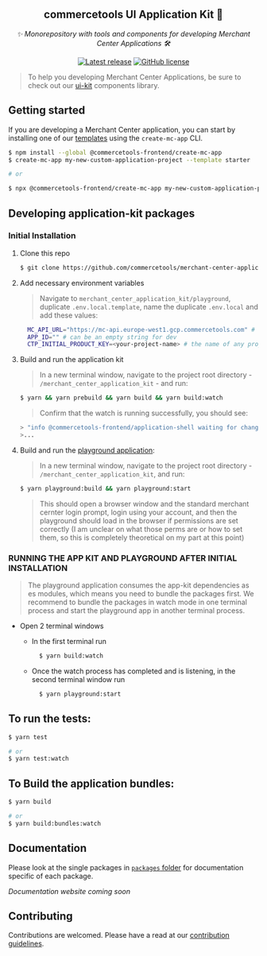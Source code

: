 <h2 align="center">commercetools UI Application Kit 💅</h2>
<p align="center">
  <i>✨ Monorepository with tools and components for developing Merchant Center Applications 🛠</i>
</p>
<p align="center">
  <a href="https://github.com/commercetools/merchant-center-application-kit/releases"><img src="https://badgen.net/github/release/commercetools/merchant-center-application-kit" alt="Latest release" /></a> <a href="https://github.com/commercetools/merchant-center-application-kit/blob/main/LICENSE"><img src="https://badgen.net/github/license/commercetools/merchant-center-application-kit" alt="GitHub license" /></a>
</p>

> To help you developing Merchant Center Applications, be sure to check out our [ui-kit](https://github.com/commercetools/ui-kit) components library.

## Getting started

If you are developing a Merchant Center application, you can start by installing one of our [templates](./application-templates) using the `create-mc-app` CLI.

```bash
$ npm install --global @commercetools-frontend/create-mc-app
$ create-mc-app my-new-custom-application-project --template starter

# or

$ npx @commercetools-frontend/create-mc-app my-new-custom-application-project --template starter
```

## Developing application-kit packages

### Initial Installation

1. Clone this repo

   ```bash
   $ git clone https://github.com/commercetools/merchant-center-application-kit.git
   ```

2. Add necessary environment variables

   > Navigate to `merchant_center_application_kit/playground`, duplicate `.env.local.template`, name the duplicate `.env.local` and add these values:

   ```bash
     MC_API_URL="https://mc-api.europe-west1.gcp.commercetools.com" # for prod
     APP_ID="" # can be an empty string for dev
     CTP_INITIAL_PRODUCT_KEY=<your-project-name> # the name of any project you have access to on prod/stage
   ```

3. Build and run the application kit

   > In a new terminal window, navigate to the project root directory - `/merchant_center_application_kit` - and run:

   ```bash
   $ yarn && yarn prebuild && yarn build && yarn build:watch
   ```

   > Confirm that the watch is running successfully, you should see:

   ```bash
   > "info @commercetools-frontend/application-shell waiting for changes..."
   >...
   ```

4. Build and run the [playground application](./playground):

   > In a new terminal window, navigate to the project root directory - `/merchant_center_application_kit`, and run:

   ```bash
   $ yarn playground:build && yarn playground:start
   ```

   > This should open a browser window and the standard merchant cernter login prompt, login using your account, and then the playground should load in the browser if permissions are set correctly (I am unclear on what those perms are or how to set them, so this is completely theoretical on my part at this point)

### RUNNING THE APP KIT AND PLAYGROUND AFTER INITIAL INSTALLATION

> The playground application consumes the app-kit dependencies as es modules, which means you need to bundle the packages first. We recommend to bundle the packages in watch mode in one terminal process and start the playground app in another terminal process.

- Open 2 terminal windows

  - In the first terminal run

    ```bash
      $ yarn build:watch
    ```

  - Once the watch process has completed and is listening, in the second terminal window run

    ```bash
      $ yarn playground:start
    ```

## To run the tests:

```bash
$ yarn test

# or
$ yarn test:watch
```

## To Build the application bundles:

```bash
$ yarn build

# or
$ yarn build:bundles:watch
```

## Documentation

Please look at the single packages in [`packages` folder](./packages) for documentation specific of each package.

_Documentation website coming soon_

## Contributing

Contributions are welcomed. Please have a read at our [contribution guidelines](CONTRIBUTING.md).
